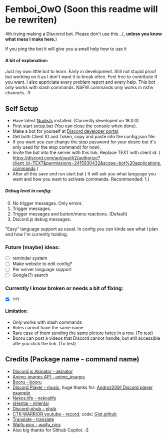# Femboi_OwO (Soon this readme will be rewriten)
4th trying making a Discorcd bot.
Please don't use this...(, **unless you know what mess I make here.**)

If you ping the bot it will give you a small help how to use it

#### A bit of explanation:
Just my own little bot to learn. Early in development. Still not stupid proof but working on it as I don't want it to break often.
Feel free to contribute if you want. I also appriciate every problem report and every help.
This bot only works with slash commands. NSFW commands only works in nsfw channels. :3

## Self Setup
- Have latest [NodeJs](https://nodejs.org/en/) installed. (Currently developed on 18.0.0)
- First start setup.bat (You can close the console when done).
- Make a bot for yourself at [Discord developer portal](https://discord.com/developers/applications).
- Get both Client ID and Token, copy and paste into the config.json file.
- If you want you can change the stop password for your desire but it's only used for the stop command( for now).
- Invite the bot into the server with this link. Replace TEXT with client id: ( https://discord.com/api/oauth2/authorize?client_id=TEXT&permissions=2415930432&scope=bot%20applications.commands )
- After all this save and run start.bat ( It will ask you what language you want and how you want to activate commands. Recommended: 1.)

##### Debug level in config:
0. No trigger messages. Only errors.
1. Trigger messages.
2. Trigger messages and button/menu reactions. (Default)
3. Discord.js debug messages.

"Easy" language support as usual. In config you can kinda see what I plan and how I'm currently holding.

### Future (maybe) ideas:
- [ ] reminder system
- [ ] Make website to edit config?
- [ ] Per server language support
- [ ] Google(?) search

### Currently I know broken or needs a bit of fixing:
- [x] ???

#### Limitation:
- Only works with slash commands
- Roles cannot have the same name
- Rare case of them sending the same picture twice in a row. (To test)
- Booru can post a videos that Discord cannot handle, but still accessible afte you click the link. (To test)

## Credits (Package name - command name)
- [Discord.js Akinator - akinator](https://www.npmjs.com/package/discord.js-akinator)
- [Anime-images API - anime_images](https://anime-api.hisoka17.repl.co/)
- [Booru - booru](https://www.npmjs.com/package/booru)
- [Discord Player - music](https://www.npmjs.com/package/discord-player), huge thanks for: [Androz2091 Discord player example](https://github.com/Androz2091/discord-player/blob/master/example/music-bot/index.js)
- [Nekos.life - nekoslife](https://www.npmjs.com/package/nekos.life)
- [sHentai - nHentai](https://www.npmjs.com/package/shentai)
- [Discord-phub - phub](https://www.npmjs.com/package/discord-phub)
- [CTK-WARRIOR youtube - record](https://www.youtube.com/watch?v=h7CC-8kTsGI), code: [Gist.github](https://gist.github.com/CTK-WARRIOR/dcf9bdeee01ddf2a6f6cf0004ebd20ff)
- [Translate - translate](https://www.npmjs.com/package/translate)
- [Waifu.pics - waifu_pics](https://waifu.pics/)
- Also big thanks for Github Copilot. :3

